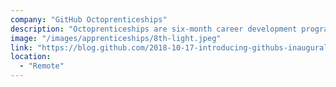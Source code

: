```yaml
---
company: "GitHub Octoprenticeships"
description: "Octoprenticeships are six-month career development programs for people with non-traditional technical backgrounds from underrepresented groups in tech."
image: "/images/apprenticeships/8th-light.jpeg"
link: "https://blog.github.com/2018-10-17-introducing-githubs-inaugural-apprenticeship-program-the-octoprenticeship/"
location:
  - "Remote"
---
```

